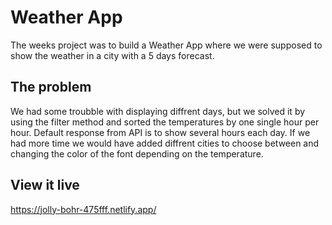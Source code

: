 # Weather App

The weeks project was to build a Weather App where we were supposed to show the weather in a city with a 5 days forecast.

## The problem

We had some troubble with displaying diffrent days, but we solved it by using the filter method and sorted the temperatures by one single hour per hour. Default response from API is to show several hours each day.
If we had more time we would have added diffrent cities to choose between and changing the color of the font depending on the temperature.

## View it live

https://jolly-bohr-475fff.netlify.app/
